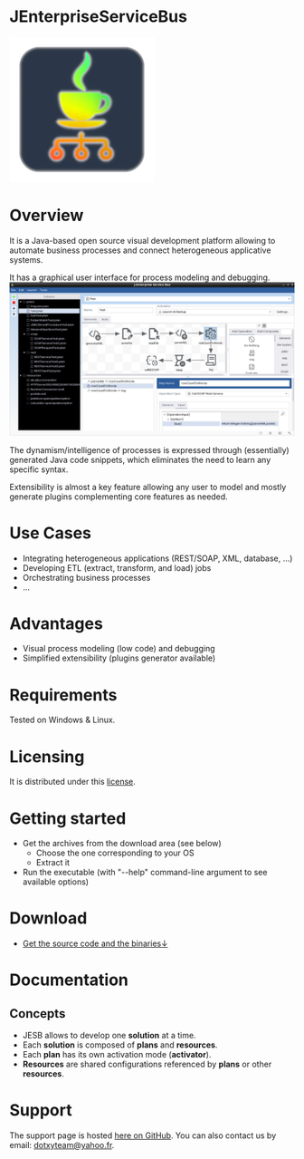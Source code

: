 JEnterpriseServiceBus
=====================

![alt JESB icon](https://github.com/dotxyteam/JEnterpriseServiceBus/blob/main/j-enterprise-service-bus/j-enterprise-service-bus.png?raw=true)

# Overview

It is a Java-based open source visual development platform allowing to automate business processes and connect heterogeneous applicative systems. 

It has a graphical user interface for process modeling and debugging. 
![alt GUI](https://github.com/dotxyteam/JEnterpriseServiceBus/blob/main/j-enterprise-service-bus/misc/GUI-screenshots/gui.png?raw=true)

The dynamism/intelligence of processes is expressed through (essentially) generated Java code snippets, which eliminates the need to learn any specific syntax.

Extensibility is almost a key feature allowing any user to model and mostly generate plugins complementing core features as needed.


# Use Cases

- Integrating heterogeneous applications (REST/SOAP, XML, database, ...)
- Developing ETL (extract, transform, and load) jobs
- Orchestrating business processes
- …

# Advantages

- Visual process modeling (low code) and debugging
- Simplified extensibility (plugins generator available) 

# Requirements

Tested on Windows & Linux.

# Licensing

It is distributed under this
[license](https://github.com/dotxyteam/JEnterpriseServiceBus/blob/master/j-enterprise-service-bus/LICENSE).

# Getting started

*   Get the archives from the download area (see below)
    *   Choose the one corresponding to your OS
    *   Extract it
*   Run the executable (with "--help" command-line argument to see available options)

# Download

*  [Get the source code and the binaries↓](https://github.com/dotxyteam/JEnterpriseServiceBus/releases)

# Documentation

## Concepts

- JESB allows to develop one **solution** at a time.
- Each **solution** is composed of **plans** and **resources**.
- Each **plan** has its own activation mode (**activator**).
- **Resources** are shared configurations referenced by **plans** or other **resources**.

# Support

The support page is hosted [here on GitHub](https://github.com/dotxyteam/JEnterpriseServiceBus/issues). You can also contact us by email: [dotxyteam@yahoo.fr](mailto:dotxyteam@yahoo.fr).
